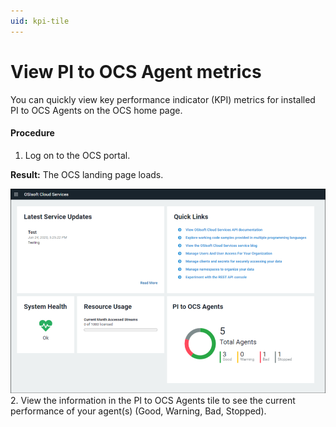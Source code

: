 ```yaml
---
uid: kpi-tile
---
```


# View PI to OCS Agent metrics

You can quickly view key performance indicator (KPI) metrics for installed PI to OCS Agents on the OCS home page.

#### Procedure

1.  Log on to the OCS portal.

   **Result:** The OCS landing page loads.

   ![](../../images/kpi-tile.png)
2.  View the information in the PI to OCS Agents tile to see the current performance of your agent(s) (Good, Warning, Bad, Stopped).